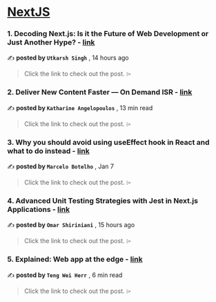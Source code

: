 
<h1><a href=https://medium.com/tag/nextjs/recommended target="_blank" rel="noopener noreferrer">NextJS</a></h1>
<h3>1. Decoding Next.js: Is it the Future of Web Development or Just Another Hype? - <a href=https://medium.com/@us8896664511/decoding-next-js-is-it-the-future-of-web-development-or-just-another-hype-0ca5458c8e80?source=tag_recommended_feed---------0-84----------nextjs----------93276eef_0a3b_4d92_a212_64e83f0dc730------- target="_blank" rel="noopener noreferrer">link</a></h3>

✍️ **posted by `Utkarsh Singh`** <date> , 14 hours ago</date>

<blockquote>Click the link to check out the post. ⌲</blockquote>

<h3>2. Deliver New Content Faster — On Demand ISR - <a href=https://medium.com/stackademic/on-demand-incremental-static-regeneration-3aac500641d8?source=tag_recommended_feed---------1-107----------nextjs----------93276eef_0a3b_4d92_a212_64e83f0dc730------- target="_blank" rel="noopener noreferrer">link</a></h3>

✍️ **posted by `Katharine Angelopoulos`** <date> , 13 min read</date>

<blockquote>Click the link to check out the post. ⌲</blockquote>

<h3>3. Why you should avoid using useEffect hook in React and what to do instead - <a href=https://medium.com/stackademic/why-you-should-avoid-using-useeffect-hook-in-react-and-what-to-do-instead-740660e33420?source=tag_recommended_feed---------2-85----------nextjs----------93276eef_0a3b_4d92_a212_64e83f0dc730------- target="_blank" rel="noopener noreferrer">link</a></h3>

✍️ **posted by `Marcelo Botelho`** <date> , Jan 7</date>

<blockquote>Click the link to check out the post. ⌲</blockquote>

<h3>4. Advanced Unit Testing Strategies with Jest in Next.js Applications - <a href=https://medium.com/@omar.shiriniani/advanced-unit-testing-strategies-with-jest-in-next-js-applications-50e1afbd9e3b?source=tag_recommended_feed---------3-84----------nextjs----------93276eef_0a3b_4d92_a212_64e83f0dc730------- target="_blank" rel="noopener noreferrer">link</a></h3>

✍️ **posted by `Omar Shiriniani`** <date> , 15 hours ago</date>

<blockquote>Click the link to check out the post. ⌲</blockquote>

<h3>5. Explained: Web app at the edge - <a href=https://medium.com/gitconnected/explained-web-app-at-the-edge-fb391985a0a5?source=tag_recommended_feed---------4-107----------nextjs----------93276eef_0a3b_4d92_a212_64e83f0dc730------- target="_blank" rel="noopener noreferrer">link</a></h3>

✍️ **posted by `Teng Wei Herr`** <date> , 6 min read</date>

<blockquote>Click the link to check out the post. ⌲</blockquote>

